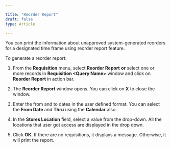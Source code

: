 ```yaml
---  

title: "Reorder Report"  
draft: false 
type: Article

---
```


You can print the information about unapproved system-generated reorders for a
designated time frame using reorder report feature.

To generate a reorder report:

  1. From the **Requisition** menu, select **Reorder Report** **or** select one or more records in **Requisition \<Query Name>** window and click on **Reorder Report** in action bar.
  2. The **Reorder Report** window opens. You can click on **X** to close the window.
  
  3. Enter the from and to dates in the user defined format. You can select the **From Date** and **Thru** using the **Calendar** also. 
  4. In the **Stores Location** field, select a value from the drop-down. All the locations that user got access are displayed in the drop down.
  5. Click **OK**. If there are no requisitions, it displays a message. Otherwise, it will print the report.

